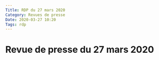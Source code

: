 ```yaml
---
Title: RDP du 27 mars 2020
Category: Revues de presse
Date: 2020-03-27 10:20
Tags: rdp
---
```


# Revue de presse du 27 mars 2020
